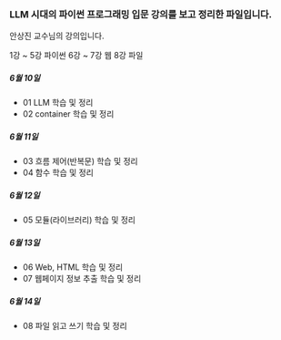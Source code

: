 ### LLM 시대의 파이썬 프로그래밍 입문 강의를 보고 정리한 파일입니다.
안상진 교수님의 강의입니다.

1강 ~ 5강 파이썬
6강 ~ 7강 웹
8강 파일

##### 6월 10일
- 01 LLM 학습 및 정리
- 02 container 학습 및 정리

##### 6월 11일
- 03 흐름 제어(반복문) 학습 및 정리
- 04 함수 학습 및 정리

##### 6월 12일
- 05 모듈(라이브러리) 학습 및 정리

##### 6월 13일
- 06 Web, HTML 학습 및 정리
- 07 웹페이지 정보 추출 학습 및 정리

##### 6월 14일
- 08 파일 읽고 쓰기 학습 및 정리
